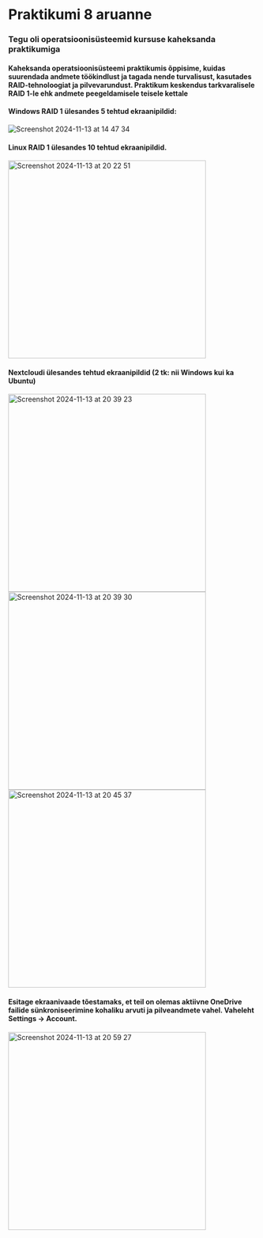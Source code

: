 # Praktikumi 8 aruanne

### Tegu oli operatsioonisüsteemid kursuse kaheksanda praktikumiga
#### Kaheksanda operatsioonisüsteemi praktikumis õppisime, kuidas suurendada andmete töökindlust ja tagada nende turvalisust, kasutades RAID-tehnoloogiat ja pilvevarundust. Praktikum keskendus tarkvaralisele RAID 1-le ehk andmete peegeldamisele teisele kettale

#### Windows RAID 1 ülesandes 5 tehtud ekraanipildid:

![Screenshot 2024-11-13 at 14 47 34](https://github.com/user-attachments/assets/e5858713-6ff6-480b-8ebf-dd6e655de2eb)


#### Linux RAID 1 ülesandes 10 tehtud ekraanipildid.

<img width="400" alt="Screenshot 2024-11-13 at 20 22 51" src="https://github.com/user-attachments/assets/4d734aa7-13b7-41f6-9aa6-c76a3c091513">

#### Nextcloudi ülesandes tehtud ekraanipildid (2 tk: nii Windows kui ka Ubuntu)

<img width="400" alt="Screenshot 2024-11-13 at 20 39 23" src="https://github.com/user-attachments/assets/a19d35f6-4bd1-48c8-ae2b-d60c1a74af7c">
<img width="400" alt="Screenshot 2024-11-13 at 20 39 30" src="https://github.com/user-attachments/assets/43aadccf-3a36-4c40-a88c-43ab304bb8e7">
<img width="400" alt="Screenshot 2024-11-13 at 20 45 37" src="https://github.com/user-attachments/assets/cafc1aa3-a426-4902-b1b6-c9621fedbf7c">

#### Esitage ekraanivaade tõestamaks, et teil on olemas aktiivne OneDrive failide sünkroniseerimine kohaliku arvuti ja pilveandmete vahel. Vaheleht Settings -> Account.

<img width="400" alt="Screenshot 2024-11-13 at 20 59 27" src="https://github.com/user-attachments/assets/3f9110f5-ad03-4ae6-970f-d7e2d961d373">

